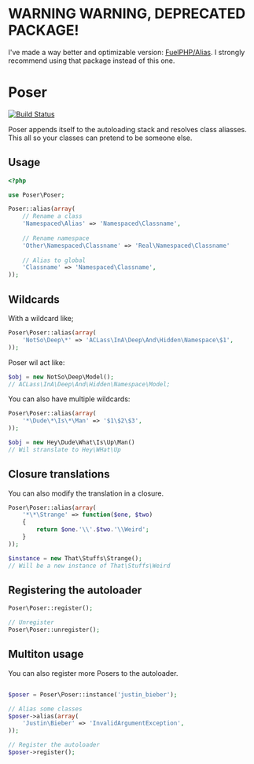 # WARNING WARNING, DEPRECATED PACKAGE!

I've made a way better and optimizable version: [FuelPHP/Alias](http://github.com/fuelphp/alias). I strongly recommend using that package instead of this one.

# Poser

[![Build Status](https://secure.travis-ci.org/FrenkyNet/Poser.png)](http://travis-ci.org/FrenkyNet/Poser)

Poser appends itself to the autoloading stack and resolves class aliasses. This all so your classes can pretend to be someone else.

## Usage

```php
<?php

use Poser\Poser;

Poser::alias(array(
	// Rename a class
	'Namespaced\Alias' => 'Namespaced\Classname',
	
	// Rename namespace
	'Other\Namespaced\Classname' => 'Real\Namespaced\Classname'
	
	// Alias to global
	'Classname' => 'Namespaced\Classname',
));
```

## Wildcards

With a wildcard like;

```php
Poser\Poser::alias(array(
	'NotSo\Deep\*' => 'ACLass\InA\Deep\And\Hidden\Namespace\$1',
));
```
Poser wil act like:
```php
$obj = new NotSo\Deep\Model();
// ACLass\InA\Deep\And\Hidden\Namespace\Model;
```

You can also have multiple wildcards:

```php
Poser\Poser::alias(array(
	'*\Dude\*\Is\*\Man' => '$1\$2\$3',
));

$obj = new Hey\Dude\What\Is\Up\Man()
// Wil stranslate to Hey\WHat\Up
```

## Closure translations

You can also modify the translation in a closure.

```php
Poser\Poser::alias(array(
	'*\*\Strange' => function($one, $two)
	{
		return $one.'\\'.$two.'\\Weird';
	}
));

$instance = new That\Stuffs\Strange();
// Will be a new instance of That\Stuffs\Weird
```

## Registering the autoloader

```php
Poser\Poser::register();

// Unregister
Poser\Poser::unregister();
```

## Multiton usage

You can also register more Posers to the autoloader.

```php

$poser = Poser\Poser::instance('justin_bieber');

// Alias some classes
$poser->alias(array(
	'Justin\Bieber' => 'InvalidArgumentException',
));

// Register the autoloader
$poser->register();

```
